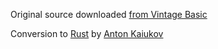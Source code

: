 Original source downloaded [from Vintage Basic](http://www.vintage-basic.net/games.html)

Conversion to [Rust](https://www.rust-lang.org/) by [Anton Kaiukov](https://github.com/batk0)
